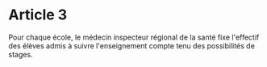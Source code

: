 # Article 3

Pour chaque école, le médecin inspecteur régional de la santé fixe l'effectif des élèves admis à suivre l'enseignement compte tenu des possibilités de stages.
